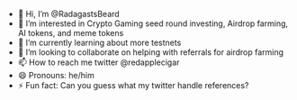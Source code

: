 - 👋 Hi, I’m @RadagastsBeard
- 👀 I’m interested in Crypto Gaming seed round investing, Airdrop farming, AI tokens, and meme tokens 
- 🌱 I’m currently learning about more testnets 
- 💞️ I’m looking to collaborate on helping with referrals for airdrop farming 
- 📫 How to reach me twitter @redapplecigar
- 😄 Pronouns: he/him
- ⚡ Fun fact: Can you guess what my twitter handle references?

<!---
RadagastsBeard/RadagastsBeard is a ✨ special ✨ repository because its `README.md` (this file) appears on your GitHub profile.
You can click the Preview link to take a look at your changes.
--->
